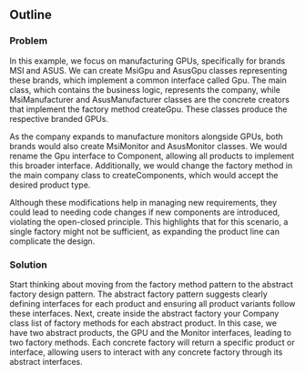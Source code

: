 ## Outline

### Problem

In this example, we focus on manufacturing GPUs, specifically for brands MSI and ASUS. We can create MsiGpu and AsusGpu classes representing these brands, which implement a common interface called Gpu. The main class, which contains the business logic, represents the company, while MsiManufacturer and AsusManufacturer classes are the concrete creators that implement the factory method createGpu. These classes produce the respective branded GPUs.

As the company expands to manufacture monitors alongside GPUs, both brands would also create MsiMonitor and AsusMonitor classes. We would rename the Gpu interface to Component, allowing all products to implement this broader interface. Additionally, we would change the factory method in the main company class to createComponents, which would accept the desired product type.

Although these modifications help in managing new requirements, they could lead to needing code changes if new components are introduced, violating the open-closed principle. This highlights that for this scenario, a single factory might not be sufficient, as expanding the product line can complicate the design.

### Solution

Start thinking about moving from the factory method pattern to the abstract factory design pattern. The abstract factory pattern suggests clearly defining interfaces for each product and ensuring all product variants follow these interfaces. Next, create inside the abstract factory your Company class list of factory methods for each abstract product. In this case, we have two abstract products, the GPU and the Monitor interfaces, leading to two factory methods. Each concrete factory will return a specific product or interface, allowing users to interact with any concrete factory through its abstract interfaces.

